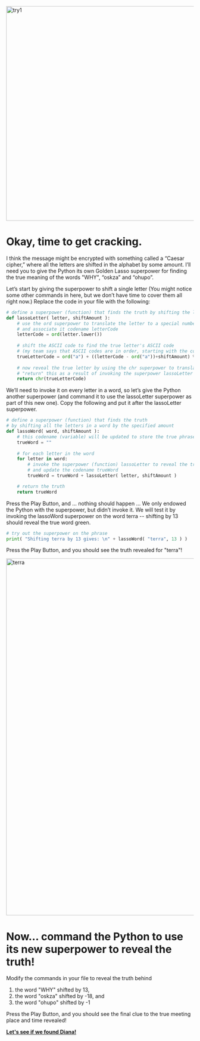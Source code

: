 <img width="576" alt="try1" src="https://user-images.githubusercontent.com/12758612/85893967-b5296880-b7a8-11ea-9c5a-0b5fbf4876a6.png">

# Okay, time to get cracking. 

I think the message might be encrypted with something called a “Caesar cipher,” where all the letters are shifted in the alphabet by some amount. I’ll need you to give the Python its own Golden Lasso superpower for finding the true meaning of the words "WHY", “oskza” and “ohupo”.

Let’s start by giving the superpower to shift a single letter (You might notice some other commands in here, but we don’t have time to cover them all right now.) Replace the code in your file with the following: 
```python
# define a superpower (function) that finds the truth by shifting the letter by the specified amount
def lassoLetter( letter, shiftAmount ):
    # use the ord superpower to translate the letter to a special number called its ASCII code 
    # and associate it codename letterCode
    letterCode = ord(letter.lower())
    
    # shift the ASCII code to find the true letter's ASCII code
    # (my team says that ASCII codes are in order, starting with the code for the letter a)
    trueLetterCode = ord("a") + ((letterCode - ord("a"))+shiftAmount) % 26
   
    # now reveal the true letter by using the chr superpower to translate back from ASCII
    # "return" this as a result of invoking the superpower lassoLetter
    return chr(trueLetterCode)
```
We’ll need to invoke it on every letter in a word, so let’s give the Python another superpower (and command it to use the lassoLetter superpower as part of this new one). Copy the following and put it after the lassoLetter superpower.

```python
# define a superpower (function) that finds the truth
# by shifting all the letters in a word by the specified amount
def lassoWord( word, shiftAmount ):
    # this codename (variable) will be updated to store the true phrase after shifting
    trueWord = ""
    
    # for each letter in the word
    for letter in word:
        # invoke the superpower (function) lassoLetter to reveal the true letter
        # and update the codename trueWord
        trueWord = trueWord + lassoLetter( letter, shiftAmount )

    # return the truth
    return trueWord
```
Press the Play Button, and … nothing should happen … We only endowed the Python with the superpower, but didn’t invoke it. We will test it by invoking the lassoWord superpower on the word terra -- shifting by 13 should reveal the true word green. 

```python
# try out the superpower on the phrase
print( "Shifting terra by 13 gives: \n" + lassoWord( "terra", 13 ) )
```
Press the Play Button, and you should see the truth revealed for "terra"!

<img width="958" alt="terra" src="https://user-images.githubusercontent.com/12758612/85451214-80ba7000-b54e-11ea-80c2-366bb144df7a.png">
 
# Now… command the Python to use its new superpower to reveal the truth!
Modify the commands in your file to reveal the truth behind 
1.  the word "WHY" shifted by 13,
2.	the word "oskza" shifted by -18, and
3.	the word "ohupo" shifted by -1

Press the Play Button, and you should see the final clue to the true meeting place and time revealed!

[**Let's see if we found Diana!**](quiz.md)
